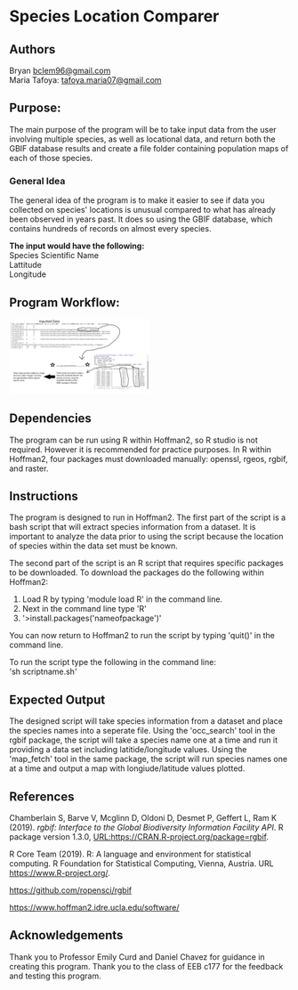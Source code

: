 # **Species Location Comparer**

## **Authors** 
Bryan bclem96@gmail.com  <br>
Maria Tafoya: tafoya.maria07@gmail.com  <br>

## **Purpose:** 
The main purpose of the program will be to take input data from the user involving multiple species, as well as locational data, and return both the GBIF database results and create a file folder containing population maps of each of those species. <br>

### **General Idea**
The general idea of the program is to make it easier to see if data you collected on species' locations is unusual compared to what has already been observed in years past. It does so using the GBIF database, which contains hundreds of records on almost every species. <br>

**The input would have the following:** <br>
	Species Scientific Name <br>
  Lattitude <br>
	Longitude <br>

## **Program Workflow:**
<img src="https://github.com/Bryanc30/FishBase-Project-MB/blob/master/programminstuff.png" width="50%" height="50%">

## **Dependencies**
The program can be run using R within Hoffman2, so R studio is not required. However it is recommended for practice purposes. In R within Hoffman2, four packages must downloaded manually: openssl, rgeos, rgbif, and raster. 

## **Instructions**
The program is designed to run in Hoffman2. The first part of the script is a bash script that will extract species information from a dataset. It is important to analyze the data prior to using the script because the location of species within the data set must be known. <br>

The second part of the script is an R script that requires specific packages to be downloaded. To download the packages do the following within Hoffman2: <br>
1. Load R by typing 'module load R' in the command line. <br>
2. Next in the command line type 'R' <br>
3. '>install.packages('nameofpackage')' <br>

You can now return to Hoffman2 to run the script by typing 'quit()' in the command line. 

To run the script type the following in the command line: <br>
'sh scriptname.sh'

## **Expected Output**
The designed script will take species information from a dataset and place the species names into a seperate file. Using the 'occ_search' tool in the rgbif package, the script will take a species name one at a time and run it providing a data set including latitide/longitude values. Using the 'map_fetch' tool in the same package, the script will run species names one at a time and output a map with longiude/latitude values plotted. <br>

## **References**
Chamberlain S, Barve V, Mcglinn D, Oldoni D, Desmet P, Geffert L, Ram K (2019). _rgbif: Interface to the Global Biodiversity
	Information Facility API_. R package version 1.3.0, <URL:https://CRAN.R-project.org/package=rgbif>. <br>

R Core Team (2019). R: A language and environment for
  statistical computing. R Foundation for Statistical
  Computing, Vienna, Austria. URL https://www.R-project.org/. <br>

https://github.com/ropensci/rgbif

https://www.hoffman2.idre.ucla.edu/software/

## **Acknowledgements**
Thank you to Professor Emily Curd and Daniel Chavez for guidance in creating this program. Thank you to the class of EEB c177 for the feedback and testing this program.


